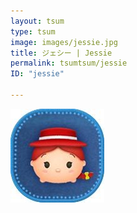 ```yaml
---
layout: tsum
type: tsum
image: images/jessie.jpg
title: ジェシー | Jessie
permalink: tsumtsum/jessie
ID: "jessie"

---
```

<img class="ui image" src="../images/jessie.jpg">
